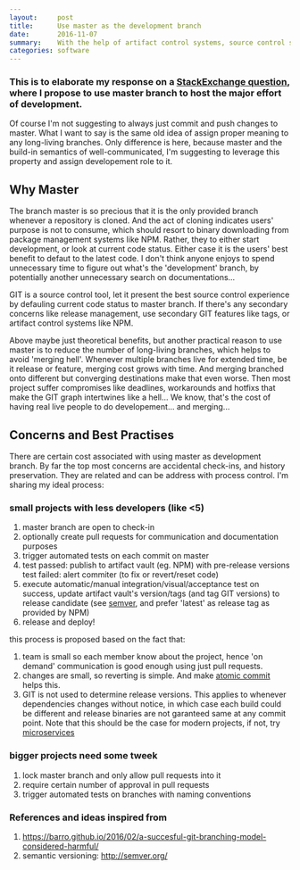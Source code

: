 ```yaml
---
layout:     post
title:      Use master as the development branch
date:       2016-11-07
summary:    With the help of artifact control systems, source control systems are relieved from the burden of version control these days and development straight on master branch become the choice once again.
categories: software
---
```


### This is to elaborate my response on a [StackExchange question](http://softwareengineering.stackexchange.com/questions/223400/when-should-i-stop-committing-to-master-on-new-projects), where I propose to use master branch to host the major effort of development.

Of course I'm not suggesting to always just commit and push changes to master. What I want to say is the same old idea of assign proper meaning to any long-living branches. Only difference is here, because master and the build-in semantics of well-communicated, I'm suggesting to leverage this property and assign developement role to it.

## Why Master

The branch master is so precious that it is the only provided branch whenever a repository is cloned. And the act of cloning indicates users' purpose is not to consume, which should resort to binary downloading from package management systems like NPM. Rather, they to either start development, or look at current code status. Either case it is the users' best benefit to defaut to the latest code. I don't think anyone enjoys to spend unnecessary time to figure out what's the 'development' branch, by potentially another unnecessary search on documentations...

GIT is a source control tool, let it present the best source control experience by defauling current code status to master branch. If there's any secondary concerns like release management, use secondary GIT features like tags, or artifact control systems like NPM.

Above maybe just theoretical benefits, but another practical reason to use master is to reduce the number of long-living branches, which helps to avoid 'merging hell'. Whenever multiple branches live for extended time, be it release or feature, merging cost grows with time. And merging branched onto different but converging destinations make that even worse. Then most project suffer compromises like deadlines, workarounds and hotfixs that make the GIT graph intertwines like a hell... We know, that's the cost of having real live people to do developement... and merging...

## Concerns and Best Practises

There are certain cost associated with using master as development branch. By far the top most concerns are accidental check-ins, and history preservation. They are related and can be address with process control. I'm sharing my ideal process:

### small projects with less developers (like <5)
1. master branch are open to check-in
2. optionally create pull requests for communication and documentation purposes
3. trigger automated tests on each commit on master
4. test passed: publish to artifact vault (eg. NPM) with pre-release versions
   test failed: alert commiter (to fix or revert/reset code)
5. execute automatic/manual integration/visual/acceptance test on success, update artifact vault's version/tags (and tag GIT versions) to release candidate (see [semver](http://semver.org/), and prefer 'latest' as release tag as provided by NPM)
6. release and deploy!

this process is proposed based on the fact that:
1. team is small so each member know about the project, hence 'on demand' communication is good enough using just pull requests.
2. changes are small, so reverting is simple. And make [atomic commit](https://en.wikipedia.org/wiki/Atomic_commit) helps this.
3. GIT is not used to determine release versions. This applies to whenever dependencies changes without notice, in which case each build could be different and release binaries are not garanteed same at any commit point.
Note that this should be the case for modern projects, if not, try [microservices](https://en.wikipedia.org/wiki/Microservices)

### bigger projects need some tweek
1. lock master branch and only allow pull requests into it
2. require certain number of approval in pull requests
3. trigger automated tests on branches with naming conventions

### References and ideas inspired from
1. https://barro.github.io/2016/02/a-succesful-git-branching-model-considered-harmful/
2. semantic versioning: http://semver.org/

